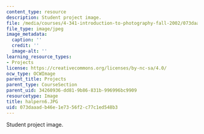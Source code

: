 ```yaml
---
content_type: resource
description: Student project image.
file: /media/courses/4-341-introduction-to-photography-fall-2002/073daaadb46e1e7356f2c77c1ed548b3_halpern6.JPG
file_type: image/jpeg
image_metadata:
  caption: ''
  credit: ''
  image-alt: ''
learning_resource_types:
- Projects
license: https://creativecommons.org/licenses/by-nc-sa/4.0/
ocw_type: OCWImage
parent_title: Projects
parent_type: CourseSection
parent_uid: 34260936-dd81-9b86-831b-996996bc9909
resourcetype: Image
title: halpern6.JPG
uid: 073daaad-b46e-1e73-56f2-c77c1ed548b3
---
```

Student project image.
